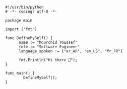       #!/usr/bin/python
      # -*- coding: utf-8 -*-

      package main

      import ("fmt")

      func DefineMySelf() {
            name := "Mourchid Youssef"
            role := "Software Engineer"
            language_spoken := ["ar_AR", "en_US", "fr_FR"]
      
            fmt.Println("Hi there 👋");
      }

      func main() {
              DefineMySelf();
      }
